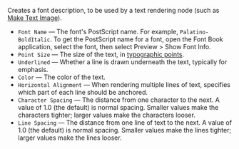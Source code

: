 Creates a font description, to be used by a text rendering node (such as [Make Text Image](vuo-node://vuo.image.make.text)).

   - `Font Name` — The font's PostScript name.  For example, `Palatino-BoldItalic`.  To get the PostScript name for a font, open the Font Book application, select the font, then select Preview > Show Font Info.
   - `Point Size` — The size of the text, in <a href="https://en.wikipedia.org/wiki/Point_(typography)">typographic points</a>.
   - `Underlined` — Whether a line is drawn underneath the text, typically for emphasis.
   - `Color` — The color of the text.
   - `Horizontal Alignment` — When rendering multiple lines of text, specifies which part of each line should be anchored.
   - `Character Spacing` — The distance from one character to the next.  A value of 1.0 (the default) is normal spacing.  Smaller values make the characters tighter; larger values make the characters looser.
   - `Line Spacing` — The distance from one line of text to the next.  A value of 1.0 (the default) is normal spacing.  Smaller values make the lines tighter; larger values make the lines looser.
